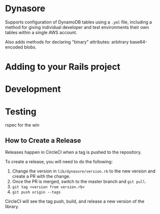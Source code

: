 # Dynasore

Supports configuration of DynamoDB tables using a `.yml` file, including
a method for giving individual developer and test environments their own
tables within a single AWS account.

Also adds methods for declaring "binary" attributes: arbitrary base64-encoded blobs.

# Adding to your Rails project


# Development


# Testing

rspec for the win


## How to Create a Release

Releases happen in CircleCI when a tag is pushed to the repository.

To create a release, you will need to do the following:

1. Change the version in `lib/dynasore/version.rb` to the new version and create a PR with the change.
1. Once the PR is merged, switch to the master branch and `git pull`.
1. `git tag <version from version.rb>`
1. `git push origin --tags`

CircleCI will see the tag push, build, and release a new version of the library.
